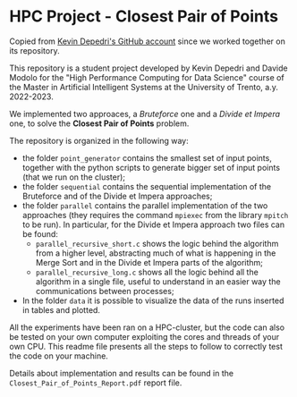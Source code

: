 # HPC Project - Closest Pair of Points

Copied from [Kevin Depedri's GitHub account](https://github.com/KevinDepedri/MPI-Parallel-Closest-Pair-of-Points) since we worked together on its repository.

This repository is a student project developed by Kevin Depedri and Davide Modolo for the "High Performance Computing for Data Science" course of the Master in Artificial Intelligent Systems at the University of Trento, a.y. 2022-2023.

We implemented two approaces, a *Bruteforce* one and a *Divide et Impera* one, to solve the **Closest Pair of Points** problem.

The repository is organized in the following way:
- the folder `point_generator` contains the smallest set of input points, together with the python scripts to generate bigger set of input points (that we run on the cluster);
- the folder `sequential` contains the sequential implementation of the Bruteforce and of the Divide et Impera approaches;
- the folder `parallel` contains the parallel implementation of the two approaches (they requires the command `mpiexec` from the library `mpitch` to be run). In particular, for the Divide et Impera approach two files can be found:
  - `parallel_recursive_short.c` shows the logic behind the algorithm from a higher level, abstracting much of what is happening in the Merge Sort and in the Divide et Impera parts of the algorithm;
  - `parallel_recursive_long.c`  shows all the logic behind all the algorithm in a single file, useful to understand in an easier way the communications between processes;
- In the folder `data` it is possible to visualize the data of the runs inserted in tables and plotted.

All the experiments have been ran on a HPC-cluster, but the code can also be tested on your own computer exploiting the cores and threads of your own CPU. This readme file presents all the steps to follow to correctly test the code on your machine.

Details about implementation and results can be found in the `Closest_Pair_of_Points_Report.pdf` report file.
